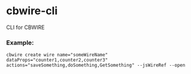 # cbwire-cli
CLI for CBWIRE

### Example:

`cbwire create wire name="someWireName" dataProps="counter1,counter2,counter3" actions="saveSomething,doSomething,GetSomething" --jsWireRef --open`